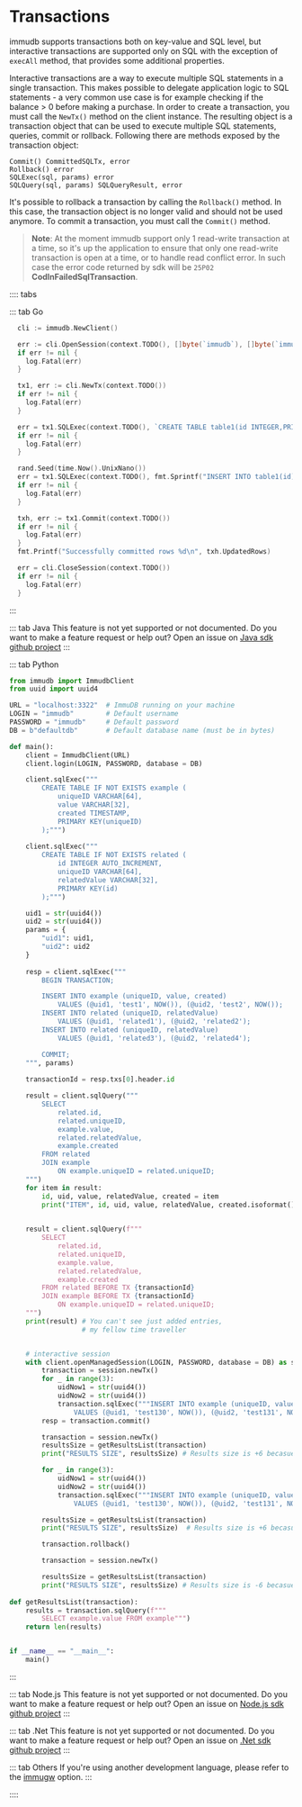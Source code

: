 # Transactions

immudb supports transactions both on key-value and SQL level, but interactive transactions are supported only on SQL with the exception of `execAll` method, that provides some additional properties.

Interactive transactions are a way to execute multiple SQL statements in a single transaction. This makes possible to delegate application logic to SQL statements - a very common use case is for example checking if the balance > 0 before making a purchase.
In order to create a transaction, you must call the `NewTx()` method on the client instance. The resulting object is a transaction object that can be used to execute multiple SQL statements, queries, commit or rollback.
Following there are methods exposed by the transaction object:

<WrappedSection>

```
Commit() CommittedSQLTx, error
Rollback() error
SQLExec(sql, params) error
SQLQuery(sql, params) SQLQueryResult, error
```

</WrappedSection>

It's possible to rollback a transaction by calling the `Rollback()` method. In this case, the transaction object is no longer valid and should not be used anymore.
To commit a transaction, you must call the `Commit()` method.

> **Note**: At the moment immudb support only 1 read-write transaction at a time, so it's up the application to ensure that only one read-write transaction is open at a time, or to handle read conflict error. In such case the error code returned by sdk will be `25P02` **CodInFailedSqlTransaction**.

:::: tabs

::: tab Go

```go
  cli := immudb.NewClient()

  err := cli.OpenSession(context.TODO(), []byte(`immudb`), []byte(`immudb`), "defaultdb")
  if err != nil {
    log.Fatal(err)
  }

  tx1, err := cli.NewTx(context.TODO())
  if err != nil {
    log.Fatal(err)
  }

  err = tx1.SQLExec(context.TODO(), `CREATE TABLE table1(id INTEGER,PRIMARY KEY id);`, nil)
  if err != nil {
    log.Fatal(err)
  }

  rand.Seed(time.Now().UnixNano())
  err = tx1.SQLExec(context.TODO(), fmt.Sprintf("INSERT INTO table1(id) VALUES (%d)", rand.Int()), nil)
  if err != nil {
    log.Fatal(err)
  }

  txh, err := tx1.Commit(context.TODO())
  if err != nil {
    log.Fatal(err)
  }
  fmt.Printf("Successfully committed rows %d\n", txh.UpdatedRows)

  err = cli.CloseSession(context.TODO())
  if err != nil {
    log.Fatal(err)
  }
```

:::

::: tab Java
This feature is not yet supported or not documented.
Do you want to make a feature request or help out? Open an issue on [Java sdk github project](https://github.com/codenotary/immudb4j/issues/new)
:::

::: tab Python

```python
from immudb import ImmudbClient
from uuid import uuid4

URL = "localhost:3322"  # ImmuDB running on your machine
LOGIN = "immudb"        # Default username
PASSWORD = "immudb"     # Default password
DB = b"defaultdb"       # Default database name (must be in bytes)

def main():
    client = ImmudbClient(URL)
    client.login(LOGIN, PASSWORD, database = DB)

    client.sqlExec("""
        CREATE TABLE IF NOT EXISTS example (
            uniqueID VARCHAR[64], 
            value VARCHAR[32],
            created TIMESTAMP,
            PRIMARY KEY(uniqueID)
        );""")
        
    client.sqlExec("""
        CREATE TABLE IF NOT EXISTS related (
            id INTEGER AUTO_INCREMENT, 
            uniqueID VARCHAR[64], 
            relatedValue VARCHAR[32],
            PRIMARY KEY(id)
        );""")

    uid1 = str(uuid4())
    uid2 = str(uuid4())
    params = {
        "uid1": uid1,
        "uid2": uid2
    }
    
    resp = client.sqlExec("""
        BEGIN TRANSACTION;

        INSERT INTO example (uniqueID, value, created) 
            VALUES (@uid1, 'test1', NOW()), (@uid2, 'test2', NOW());
        INSERT INTO related (uniqueID, relatedValue) 
            VALUES (@uid1, 'related1'), (@uid2, 'related2');
        INSERT INTO related (uniqueID, relatedValue) 
            VALUES (@uid1, 'related3'), (@uid2, 'related4');

        COMMIT;
    """, params)
    
    transactionId = resp.txs[0].header.id

    result = client.sqlQuery("""
        SELECT 
            related.id,
            related.uniqueID, 
            example.value, 
            related.relatedValue, 
            example.created
        FROM related 
        JOIN example 
            ON example.uniqueID = related.uniqueID;
    """)
    for item in result:
        id, uid, value, relatedValue, created = item
        print("ITEM", id, uid, value, relatedValue, created.isoformat())

    
    result = client.sqlQuery(f"""
        SELECT 
            related.id,
            related.uniqueID, 
            example.value, 
            related.relatedValue, 
            example.created
        FROM related BEFORE TX {transactionId} 
        JOIN example BEFORE TX {transactionId} 
            ON example.uniqueID = related.uniqueID;
    """)
    print(result) # You can't see just added entries,
                  # my fellow time traveller


    # interactive session
    with client.openManagedSession(LOGIN, PASSWORD, database = DB) as session:
        transaction = session.newTx()
        for _ in range(3):
            uidNow1 = str(uuid4())
            uidNow2 = str(uuid4())
            transaction.sqlExec("""INSERT INTO example (uniqueID, value, created) 
                VALUES (@uid1, 'test130', NOW()), (@uid2, 'test131', NOW());""", {"uid1": uidNow1, "uid2": uidNow2})
        resp = transaction.commit()

        transaction = session.newTx()
        resultsSize = getResultsList(transaction)
        print("RESULTS SIZE", resultsSize) # Results size is +6 becasue we commited new transaction

        for _ in range(3):
            uidNow1 = str(uuid4())
            uidNow2 = str(uuid4())
            transaction.sqlExec("""INSERT INTO example (uniqueID, value, created) 
                VALUES (@uid1, 'test130', NOW()), (@uid2, 'test131', NOW());""", {"uid1": uidNow1, "uid2": uidNow2})

        resultsSize = getResultsList(transaction)
        print("RESULTS SIZE", resultsSize)  # Results size is +6 becasue we still not commited transaction

        transaction.rollback()

        transaction = session.newTx()

        resultsSize = getResultsList(transaction)  
        print("RESULTS SIZE", resultsSize) # Results size is -6 becasue we rollback transaction
        
def getResultsList(transaction):
    results = transaction.sqlQuery(f"""
        SELECT example.value FROM example""")
    return len(results)


if __name__ == "__main__":
    main()
```
:::

::: tab Node.js
This feature is not yet supported or not documented.
Do you want to make a feature request or help out? Open an issue on [Node.js sdk github project](https://github.com/codenotary/immudb-node/issues/new)
:::

::: tab .Net
This feature is not yet supported or not documented.
Do you want to make a feature request or help out? Open an issue on [.Net sdk github project](https://github.com/codenotary/immudb4dotnet/issues/new)
:::

::: tab Others
If you're using another development language, please refer to the [immugw](../immugw.md) option.
:::

::::

